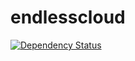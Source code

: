 endlesscloud
============

[![Dependency Status](https://gemnasium.com/krzychukula/endlesscloud.svg)](https://gemnasium.com/krzychukula/endlesscloud)
